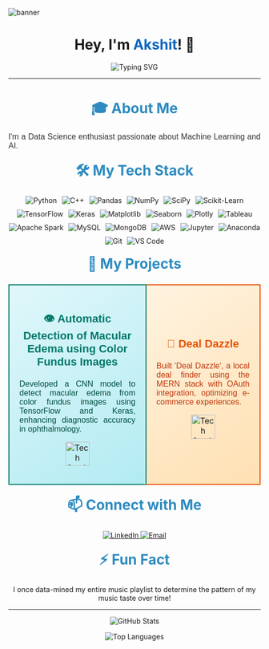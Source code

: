 ![banner](https://github.com/akanand03/DSA-/assets/94638561/6cbb820c-b999-46c7-8268-88f0acc8536b)


<h1 align="center">
  Hey, I'm <a href="https://github.com/akanand03" style="color: #0a66c2; text-decoration: none;">Akshit</a>! 👋
</h1>

<p align="center">
  <img src="https://readme-typing-svg.herokuapp.com?font=Fira+Code&size=22&color=0077B5&center=true&vCenter=true&width=440&height=45&lines=Data+Science+Enthusiast;Transforming+Data+into+Decisions" alt="Typing SVG">
</p>

<hr>

<h2 align="center" style="color: #2E8BC0; font-size: 28px; font-weight: bold; margin-bottom: 20px;">🎓 About Me</h2>
<p align="justify" style="font-size: 16px; font-family: 'Arial', sans-serif; color: #333;">
  I'm a Data Science enthusiast passionate about Machine Learning and AI.
</p>

<h2 align="center" style="color: #2E8BC0; font-size: 28px; font-weight: bold; margin-top: 20px;">🛠️ My Tech Stack</h2>
<p align="center" style="display: flex; flex-wrap: wrap; justify-content: center; gap: 10px;">
  <img src="https://skillicons.dev/icons?i=python&theme=dark" alt="Python" />
  <img src="https://skillicons.dev/icons?i=cpp&theme=dark" alt="C++" />
  <img src="https://skillicons.dev/icons?i=pandas&theme=dark" alt="Pandas" />
  <img src="https://skillicons.dev/icons?i=numpy&theme=dark" alt="NumPy" />
  <img src="https://skillicons.dev/icons?i=scipy&theme=dark" alt="SciPy" />
  <img src="https://skillicons.dev/icons?i=sklearn&theme=dark" alt="Scikit-Learn" />
  <img src="https://skillicons.dev/icons?i=tensorflow&theme=dark" alt="TensorFlow" />
  <img src="https://skillicons.dev/icons?i=keras&theme=dark" alt="Keras" />
  <img src="https://skillicons.dev/icons?i=matplotlib&theme=dark" alt="Matplotlib" />
  <img src="https://skillicons.dev/icons?i=seaborn&theme=dark" alt="Seaborn" />
  <img src="https://skillicons.dev/icons?i=plotly&theme=dark" alt="Plotly" />
  <img src="https://skillicons.dev/icons?i=tableau&theme=dark" alt="Tableau" />
  <img src="https://skillicons.dev/icons?i=spark&theme=dark" alt="Apache Spark" />
  <img src="https://skillicons.dev/icons?i=mysql&theme=dark" alt="MySQL" />
  <img src="https://skillicons.dev/icons?i=mongodb&theme=dark" alt="MongoDB" />
  <img src="https://skillicons.dev/icons?i=aws&theme=dark" alt="AWS" />
  <img src="https://skillicons.dev/icons?i=jupyter&theme=dark" alt="Jupyter" />
  <img src="https://skillicons.dev/icons?i=anaconda&theme=dark" alt="Anaconda" />
  <img src="https://skillicons.dev/icons?i=git&theme=dark" alt="Git" />
  <img src="https://skillicons.dev/icons?i=vscode&theme=dark" alt="VS Code" />
</p>

<h2 align="center" style="color: #2E8BC0; font-size: 28px; font-weight: bold; margin-top: 20px;">🚀 My Projects</h2>
<table width="100%" cellspacing="10" cellpadding="10">
  <tr>
    <td style="padding: 20px; background: linear-gradient(145deg, #E0F7FA, #B2EBF2); border: 2px solid #00796B; border-radius: 8px; text-align: center;">
      <h3 style="color: #00796B; font-size: 22px; font-family: 'Arial', sans-serif;">👁️ Automatic Detection of Macular Edema using Color Fundus Images</h3>
      <p style="text-align: justify; font-family: 'Arial', sans-serif; color: #004D40;">
        Developed a CNN model to detect macular edema from color fundus images using TensorFlow and Keras, enhancing diagnostic accuracy in ophthalmology.
      </p>
      <p align="center">
        <img src="https://skillicons.dev/icons?i=tensorflow,keras,python,numpy,scipy&size=48&theme=light" alt="Tech Stack: TensorFlow, Keras, Python, NumPy, SciPy" style="width: 48px;" />
      </p>
    </td>
    <td style="padding: 20px; background: linear-gradient(145deg, #FFF3E0, #FFE0B2); border: 2px solid #E65100; border-radius: 8px; text-align: center;">
      <h3 style="color: #E65100; font-size: 22px; font-family: 'Arial', sans-serif;">🛒 Deal Dazzle</h3>
      <p style="text-align: justify; font-family: 'Arial', sans-serif; color: #BF360C;">
        Built 'Deal Dazzle', a local deal finder using the MERN stack with OAuth integration, optimizing e-commerce experiences.
      </p>
      <p align="center">
        <a href="https://github.com/akanand03/Deal_Dazzle_">
          <img src="https://skillicons.dev/icons?i=react,nodejs,mongodb,aws,express&size=48&theme=light" alt="Tech Stack: React, Node.js, MongoDB, AWS, Express" style="width: 48px;" />
        </a>
      </p>
    </td>
  </tr>
</table>

<h2 align="center" style="color: #2E8BC0; font-size: 28px; font-weight: bold; margin-top: 20px;">📫 Connect with Me</h2>
<p align="center">
  <a href="https://www.linkedin.com/in/akshit-anand-b2080621a/">
    <img src="https://img.shields.io/badge/LinkedIn-Connect-blue?style=for-the-badge&logo=linkedin" alt="LinkedIn">
  </a>
  <a href="mailto:akshitanand003@gmail.com">
    <img src="https://img.shields.io/badge/Email-Contact%20Me-red?style=for-the-badge&logo=gmail" alt="Email">
  </a>
</p>

<h2 align="center" style="color: #2E8BC0; font-size: 28px; font-weight: bold; margin-top: 20px;">⚡ Fun Fact</h2>
<p align="center">
  I once data-mined my entire music playlist to determine the pattern of my music taste over time!
</p>

<hr>

<p align="center">
  <img src="https://github-readme-stats.vercel.app/api?username=akanand03&show_icons=true&theme=dark" alt="GitHub Stats">
</p>

<p align="center">
  <img src="https://github-readme-stats.vercel.app/api/top-langs/?username=akanand03&layout=compact&theme=dark" alt="Top Languages">
</p>
